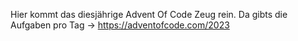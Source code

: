 Hier kommt das diesjährige Advent Of Code Zeug rein. 
Da gibts die Aufgaben pro Tag -> https://adventofcode.com/2023
 
 
